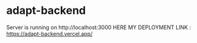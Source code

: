 # adapt-backend
Server is running on http://localhost:3000
HERE MY DEPLOYMENT LINK : https://adapt-backend.vercel.app/
